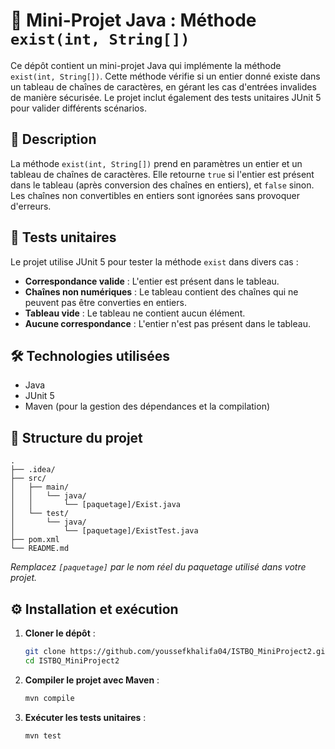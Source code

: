 
# 🧪 Mini-Projet Java : Méthode `exist(int, String[])`

Ce dépôt contient un mini-projet Java qui implémente la méthode `exist(int, String[])`. Cette méthode vérifie si un entier donné existe dans un tableau de chaînes de caractères, en gérant les cas d'entrées invalides de manière sécurisée. Le projet inclut également des tests unitaires JUnit 5 pour valider différents scénarios.

## 📄 Description

La méthode `exist(int, String[])` prend en paramètres un entier et un tableau de chaînes de caractères. Elle retourne `true` si l'entier est présent dans le tableau (après conversion des chaînes en entiers), et `false` sinon. Les chaînes non convertibles en entiers sont ignorées sans provoquer d'erreurs.

## 🧪 Tests unitaires

Le projet utilise JUnit 5 pour tester la méthode `exist` dans divers cas :

- **Correspondance valide** : L'entier est présent dans le tableau.
- **Chaînes non numériques** : Le tableau contient des chaînes qui ne peuvent pas être converties en entiers.
- **Tableau vide** : Le tableau ne contient aucun élément.
- **Aucune correspondance** : L'entier n'est pas présent dans le tableau.

## 🛠️ Technologies utilisées

- Java
- JUnit 5
- Maven (pour la gestion des dépendances et la compilation)

## 📁 Structure du projet

```
.
├── .idea/
├── src/
│   ├── main/
│   │   └── java/
│   │       └── [paquetage]/Exist.java
│   └── test/
│       └── java/
│           └── [paquetage]/ExistTest.java
├── pom.xml
└── README.md
```

*Remplacez `[paquetage]` par le nom réel du paquetage utilisé dans votre projet.*

## ⚙️ Installation et exécution

1. **Cloner le dépôt** :

   ```bash
   git clone https://github.com/youssefkhalifa04/ISTBQ_MiniProject2.git
   cd ISTBQ_MiniProject2
   ```

2. **Compiler le projet avec Maven** :

   ```bash
   mvn compile
   ```

3. **Exécuter les tests unitaires** :

   ```bash
   mvn test
   ```




